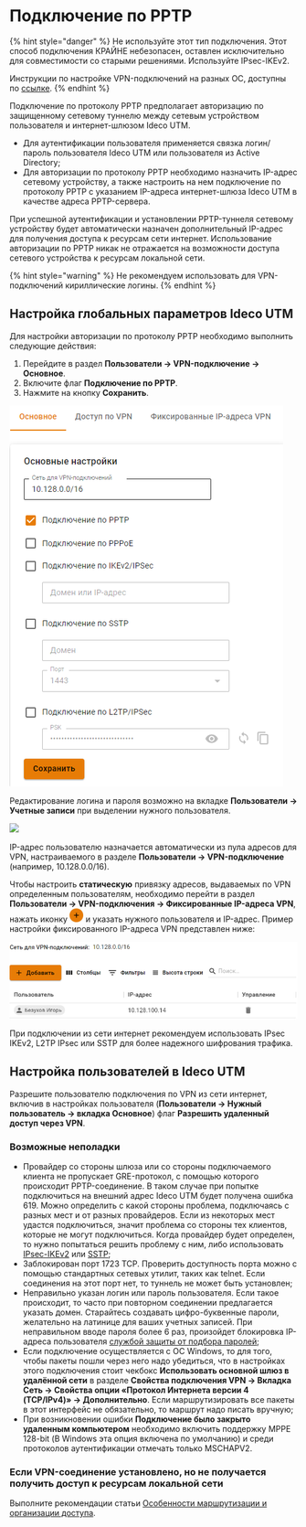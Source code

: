 # Подключение по PPTP

{% hint style="danger" %}
Не используйте этот тип подключения. Этот способ подключения КРАЙНЕ небезопасен, оставлен исключительно для совместимости со старыми решениями. Используйте IPsec-IKEv2.

Инструкции по настройке VPN-подключений на разных ОС, доступны по [ссылке](../../../../recipes/popular-recipes/README.md).
{% endhint %}

Подключение по протоколу PPTP предполагает авторизацию по защищенному сетевому туннелю между сетевым устройством пользователя и интернет-шлюзом Ideco UTM.

* Для аутентификации пользователя применяется связка логин/пароль пользователя Ideco UTM или пользователя из Active Directory;
* Для авторизации по протоколу PPTP необходимо назначить IP-адрес сетевому устройству, а также настроить на нем подключение по протоколу PPTP с указанием IP-адреса интернет-шлюза Ideco UTM в качестве адреса PPTP-сервера.

При успешной аутентификации и установлении PPTP-туннеля сетевому устройству будет автоматически назначен дополнительный IP-адрес для получения доступа к ресурсам сети интернет. Использование авторизации по PPTP никак не отражается на возможности доступа сетевого устройства к ресурсам локальной сети.

{% hint style="warning" %}
Не рекомендуем использовать для VPN-подключений кириллические логины.
{% endhint %}

## Настройка глобальных параметров Ideco UTM

Для настройки авторизации по протоколу PPTP необходимо выполнить следующие действия:

1. Перейдите в раздел **Пользователи -> VPN-подключение -> Основное**.
2. Включите флаг **Подключение по PPTP**.
3. Нажмите на кнопку **Сохранить**.

![](../../../../.gitbook/assets/pptp.png)

Редактирование логина и пароля возможно на вкладке **Пользователи -> Учетные записи** при выделении нужного пользователя.

![](../../../../.gitbook/assets/change\_pass.png)

IP-адрес пользователю назначается автоматически из пула адресов для VPN, настраиваемого в разделе **Пользователи -> VPN-подключение** (например, 10.128.0.0/16).

Чтобы настроить **статическую** привязку адресов, выдаваемых по VPN определенным пользователям, необходимо перейти в раздел **Пользователи -> VPN-подключения -> Фиксированные IP-адреса VPN**, нажать иконку ![ok\_with\_icon.png](../../../../.gitbook/assets/ok-with-icon.png) и указать нужного пользователя и IP-адрес. Пример настройки фиксированного IP-адреса VPN представлен ниже:

![](../../../../.gitbook/assets/add-ip-vpn.png)

При подключении из сети интернет рекомендуем использовать IPsec IKEv2, L2TP IPsec или SSTP для более надежного шифрования трафика.

## Настройка пользователей в Ideco UTM

Разрешите пользователю подключения по VPN из сети интернет, включив в настройках пользователя \(**Пользователи -&gt; Нужный пользователь -&gt; вкладка Основное**\) флаг **Разрешить удаленный доступ через VPN**.

### Возможные неполадки

* Провайдер со стороны шлюза или со стороны подключаемого клиента не пропускает GRE-протокол, с помощью которого происходит PPTP-соединение. В таком случае при попытке подключиться на внешний адрес Ideco UTM будет получена ошибка 619. Можно определить с какой стороны проблема, подключаясь с разных мест и от разных провайдеров. Если из некоторых мест удастся подключиться, значит проблема со стороны тех клиентов, которые не могут подключиться. Когда провайдер будет определен, то нужно попытаться решить проблему с ним, либо использовать [IPsec-IKEv2](ipsec-ikev2.md) или [SSTP](sstp.md);
* Заблокирован порт 1723 TCP. Проверить доступность порта можно с помощью стандартных сетевых утилит, таких как telnet. Если соединения на этот порт нет, то туннель не может быть установлен;
* Неправильно указан логин или пароль пользователя. Если такое происходит, то часто при повторном соединении предлагается указать домен. Старайтесь создавать цифро-буквенные пароли, желательно на латинице для ваших учетных записей. При неправильном вводе пароля более 6 раз, произойдет блокировка IP-адреса пользователя [службой защиты от подбора паролей](../../../monitor/logs.md#zashita-ot-bruteforce-atak);
* Если подключение осуществляется с ОС Windows, то для того, чтобы пакеты пошли через него надо убедиться, что в настройках этого подключения стоит чекбокс **Использовать основной шлюз в удалённой сети** в разделе **Свойства подключения VPN -> Вкладка Сеть -> Свойства опции «Протокол Интернета версии 4 (TCP/IPv4)» -> Дополнительно**. Если маршрутизировать все пакеты в этот интерфейс не обязательно, то маршрут надо писать вручную;
* При возникновении ошибки **Подключение было закрыто удаленным компьютером** необходимо включить поддержку MPPE 128-bit (В Windows эта опция включена по умолчанию) и среди протоколов аутентификации отмечать только MSCHAPV2.

### Если VPN-соединение установлено, но не получается получить доступ к ресурсам локальной сети

Выполните рекомендации статьи [Особенности маршрутизации и организации доступа](features.md).

